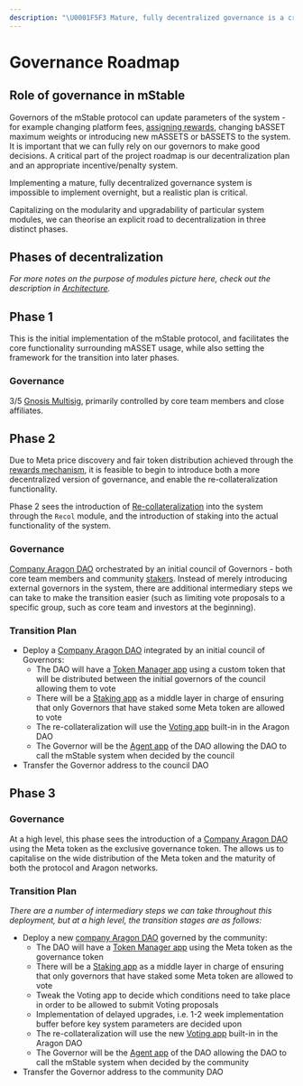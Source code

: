 ```yaml
---
description: "\U0001F5F3️ Mature, fully decentralized governance is a critical goal for the project - here's our plan."
---
```


# Governance Roadmap

## Role of governance in mStable

Governors of the mStable protocol can update parameters of the system - for example changing platform fees, [assigning rewards](../meta-rewards-1/introduction/), changing bASSET maximum weights or introducing new mASSETS or bASSETS to the system. It is important that we can fully rely on our governors to make good decisions.  A critical part of the project roadmap is our decentralization plan and an appropriate incentive/penalty system.

Implementing a mature, fully decentralized governance system is impossible to implement overnight, but a realistic plan is critical. 

Capitalizing on the modularity and upgradability of particular system modules, we can theorise an explicit road to decentralization in three distinct phases.

## Phases of decentralization

_For more notes on the purpose of modules picture here, check out the description in_ [_Architecture_](security/architecture.md)_._

## Phase 1

This is the initial implementation of the mStable protocol, and facilitates the core functionality surrounding mASSET usage, while also setting the framework for the transition into later phases.

### Governance

3/5 [Gnosis Multisig](https://safe.gnosis.io/multisig), primarily controlled by core team members and close affiliates.

## Phase 2

Due to Meta price discovery and fair token distribution achieved through the [rewards mechanism](../meta-rewards-1/introduction/), it is feasible to begin to introduce both a more decentralized version of governance, and enable the re-collateralization functionality. 

Phase 2 sees the introduction of [Re-collateralization](../mstable-assets/functions/recollateralisation.md) into the system through the `Recol` module, and the introduction of staking into the actual functionality of the system.

### Governance

[Company Aragon DAO](https://github.com/aragon/dao-templates/tree/master/templates/company) orchestrated by an initial council of Governors - both core team members and community [stakers](). Instead of merely introducing external governors in the system, there are additional intermediary steps we can take to make the transition easier \(such as limiting vote proposals to a specific group, such as core team and investors at the beginning\).

### Transition Plan

* Deploy a [Company Aragon DAO](https://github.com/aragon/dao-templates/tree/master/templates/company) integrated by an initial council of Governors:
  * The DAO will have a [Token Manager app](https://wiki.aragon.org/archive/dev/apps/token-manager/) using a custom token that will be distributed between the initial governors of the council allowing them to vote
  * There will be a [Staking app](https://github.com/aragon/staking) as a middle layer in charge of ensuring that only Governors that have staked some Meta token are allowed to vote
  * The re-collateralization will use the [Voting app](https://wiki.aragon.org/archive/dev/apps/voting/) built-in in the Aragon DAO
  * The Governor will be the [Agent app](https://hack.aragon.org/docs/guides-use-agent) of the DAO allowing the DAO to call the mStable system when decided by the council
* Transfer the Governor address to the council DAO

## Phase 3

### Governance

At a high level, this phase sees the introduction of a [Company Aragon DAO](https://github.com/aragon/dao-templates/tree/master/templates/company) using the Meta token as the exclusive governance token. The allows us to capitalise on the wide distribution of the Meta token and the maturity of both the protocol and Aragon networks.

### Transition Plan

_There are a number of intermediary steps we can take throughout this deployment, but at a high level, the transition stages are as follows:_

* Deploy a new [company Aragon DAO](https://github.com/aragon/dao-templates/tree/master/templates/company) governed by the community:
  * The DAO will have a [Token Manager app](https://wiki.aragon.org/archive/dev/apps/token-manager/) using the Meta token as the governance token
  * There will be a [Staking app](https://github.com/aragon/staking) as a middle layer in charge of ensuring that only governors that have staked some Meta token are allowed to vote
  * Tweak the Voting app to decide which conditions need to take place in order to be allowed to submit Voting proposals
  * Implementation of delayed upgrades, i.e. 1-2 week implementation buffer before key system parameters are decided upon
  * The re-collateralization will use the new [Voting app](https://wiki.aragon.org/archive/dev/apps/voting/) built-in in the Aragon DAO
  * The Governor will be the [Agent app](https://hack.aragon.org/docs/guides-use-agent) of the DAO allowing the DAO to call the mStable system when decided by the community
* Transfer the Governor address to the community DAO

